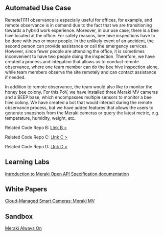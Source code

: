 ## Automated Use Case
Remote11111 observance is especially useful for offices, for example, and remote observance is in demand due to the fact that we are transitioning towards a hybrid work experience. Moreover, in our use case, there is a bee hive located at the office. For safety reasons, bee hive inspections have to be done with two or more people. In the unlikely event of an accident, the second person can provide assistance or call the emergency services. However, since fewer people are attending the office, it is sometimes inconvenient to have two people doing the inspection. Therefore, we have created a process and integation that allows us to conduct remote observance, where one team member can do the bee hive inspection alone, while team members observe the site remotely and can contact assistance if needed.

In addition to remote observance, the team would also like to monitor the honey bee colony. For this PoV, we have installed three Meraki MV cameras and a BEEP base, which encompasses multiple sensors to monitor a bee hive colony. We have created a bot that would interact during the remote observance process, but we have added features that allows the users to generate snapshots from the Meraki cameras or query the latest metric, e.g. temperature, humidity, weight, etc.

Related Code Repo B:  [LInk B >](/codeexchange/github/repo/hhxiao/gve_devnet_meraki_alert_webex_bot_notification/)

Related Code Repo C:  [LInk C >](/codeexchange/github/repo/hhxiao/gve_devnet_meraki_alert_webex_bot_notification/)

Related Code Repo D:  [LInk D >](/codeexchange/github/repo/hhxiao/gve_devnet_meraki_alert_webex_bot_notification/)


## Learning Labs
[Introduction to Meraki Open API Specification documentation](https://developer.cisco.com/learning/labs/collab-webex-apps/)

## White Papers
[Cloud-Managed Smart Cameras: Meraki MV](https://developer.cisco.com/learning/labs/collab-webex-apps/)

## Sandbox
[Meraki Always On](https://devnetsandbox.cisco.com/RM/Topology)


